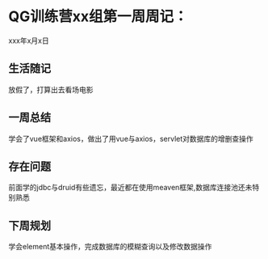 # QG训练营xx组第一周周记：
xxx年x月x日

## 生活随记

放假了，打算出去看场电影

## 一周总结

学会了vue框架和axios，做出了用vue与axios，servlet对数据库的增删查操作

## 存在问题

前面学的jdbc与druid有些遗忘，最近都在使用meaven框架,数据库连接池还未特别熟悉

## 下周规划

学会element基本操作，完成数据库的模糊查询以及修改数据操作
